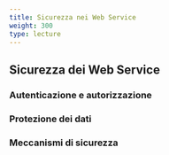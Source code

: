 ```yaml
---
title: Sicurezza nei Web Service
weight: 300
type: lecture
---
```


## Sicurezza dei Web Service

### Autenticazione e autorizzazione


### Protezione dei dati


### Meccanismi di sicurezza